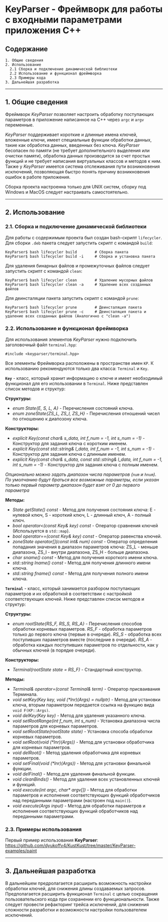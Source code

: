 # KeyParser - Фреймворк для работы с входными параметрами приложения C++

## **Содержание**

    1. Общие сведения
    2. Использование
      2.1 Сборка и подключение динамической библиотеки
      2.2 Использование и функционал фреймворка
      2.3 Примеры кода
    3. Дальнейшая разработка

---
## **1. Общие сведения**
Фреймворк *KeyParser* позволяет настроить обработку поступающих параметров в приложение написанное на C++ через `argc` и `argv` переменные.

*KeyParser* поддерживает короткие и длинные имена ключей, вложенные ключи, имеет специальные функции обработки данных, такие как обработка данных, введенных без ключа.
*KeyParser* бесопасен по памяти (не требует дополнительного выделения или очистки памяти), обработка данных производится за счет простых функций и не требует написания виртуальных классов и методов к ним.
Также у *KeyParser* имеется система отслеживания пути возникновения исключений, позволяющая быстро понять причину возникновения ошибок в работе приложения.

Сборка проекта настроенна только для UNIX систем, сборку под Windows и MacOS следует настраивать самостоятельно.

---
## **2. Использование**

### **2.1. Сборка и подключение динамической библиотеки**

Для работы с содержимым проекта был создан bash-скрипт `lifecycler`.
Для сборки `.deb` пакета следует запустить скрипт с командой `build`:

    KeyParser$ bash lifecycler build        # Сборка пакета
    KeyParser$ bash lifecycler build -i     # Сборка и установка пакета

Для удаления бинарных файлов и промежуточных файлов следует запустить скрипт с командой `clean`:

    KeyParser$ bash lifecycler clean        # Удаление мусорных файлов
    KeyParser$ bash lifecycler clean -a     # Удаление всех созданных файлов

Для деинсталяции пакета запустить скрипт с командой `prune`:

    KeyParser$ bash lifecycler prune        # Деинсталяция пакета
    KeyParser$ bash lifecycler prune -c     # Деинсталяция пакета и удаление всех созданных файлов (Аналогично с "clean -a")

### **2.2. Использование и функционал фреймворка**
Для использования элементов *KeyParser* нужно подключить заголовочный файл `terminal.hpp`:

    #include <keyparser/terminal.hpp>

Все элементы Фреймворка расположены в пространстве имен `KP`. К использованию рекомендуются только два класса: `Terminal` и `Key`.

**`Key`** - класс, который хранит информацию о ключе и имеет необходимый функционал для его использовании в `Terminal`. Ниже представлен список методов и структур:

**Структуры:**
* *enum State{E, S, L, A}* - Перечисления состояний ключа.
* *enum zoneState{ZS_L, ZS_I, ZS_H}* - Перечисления отношений чисел по отношению к диапозону ключа.

**Конструкторы:**
* *explicit Key(const char& s_data, int f_num = -1, int s_num = -1)* - Конструктор для задания ключа с коротким именем.
* *explicit Key(const std::string& l_data, int f_num = -1, int s_num = -1)* - Конструктор для задания ключа с длинным именем.
* *explicit Key(const char& s_data, const std::string& l_data, int f_num = -1, int s_num = -1)* - Конструктор для задания ключа с полным именем.

*Опционально можно задать диапазон числа параметров (`num` и `hnum`). По умолчанию будут браться все возможные параметры, если указан только первый параметр диапазон будет взят от 0 до первого параметра*

**Методы:**
* *State getState() const* - Метод для получения состояния ключа: E - нулевой ключ, S - короткий ключ, L - длинный ключ, A - полный ключ.
* *bool operator<(const Key& key) const* - Оператор сравнения ключей (Используется в `std::map`).
* *bool operator==(const Key& key) const* - Оператор равенства ключей.
* *zoneState operator[](const int& num) const* - Оператор определения попадания значения в диапазон параметров ключа: ZS_L - меньше диапазона, ZS_I - внутри диапазона, ZS_H - больше диапазона.
* *char sname() const* - Метод для получения короткого имени ключа.
* *std::string lname() const* - Метод для получения длинного имени ключа.
* *std::string fname() const* - Метод для получения полного имени ключа.

**`Terminal`** - класс, который занимается разбором поступающих параметров и их обработкой в соответствии с настройкой соответствующих ключей. Ниже представлен список методов и структур:

**Структуры:**
* *enum rootState{RS_F, RS_S, RS_A}* - Перечисления способов обработки корневых параметров.
    *RS_F* - обработка параметров только до первого ключа (первые в очереди).
    *RS_S* - обработка всех поступивших параметров вместе (последние в очереди).
    *RS_A* - обработка каждых поступивших параметров по отдельности, как у обычных ключей (в порядке очереди).

**Конструкторы:**
* *Terminal(rootState state = RS_F)* - Стандартный конструктор.

**Методы:**
* *Terminal& operator=(const Terminal& term)* - Оператор присваивания Терминала. 
* *void setKey(Key key, void (\*lnr)(Args) = nullptr)* - Метод для установки ключа, вторым параметром передается ссылка на функцию вида `void F(KP::Args)`.
* *void delKey(Key key)* - Метод для удаления указанного ключа.
* *void setRootRange(int f_num, int s_num)* - Установка диапазона числа параметров для корневых параметров.
* *void setRootState(rootState state)* - Установка способа обработки корневых параметров.
* *void setRoot(void (\*lnr)(Args))* - Метод для установки обработчика для корневых параметров.
* *void delRoot()* - Метод удаления обработчика для корневых параметров.
* *void setFinal(void (\*lnr)(Args))* - Метод для установки финальной функции.
* *void delFinal()* - Метод для удаления финальной функции.
* *void cleanBinds()* - Метод для удаления всех установленных ключей и функций.
* *void execute(int argc, char\* argv[])* - Метод для обработки параметров и исполнения соответствующих функций обработчиков над переданными параметрами (настроен под `main()`).
* *void execute(Args input)* - Метод для обработки параметров и исполнения соответствующих функций обработчиков над переданными параметрами.

### **2.3. Примеры использования**

Первый пример использования **KeyParser**: https://github.com/dyukoffv4/KustKust/tree/master/KeyParser-examples/paint

---
## **3. Дальнейшая разработка**

В дальнейшем предролагается расширить возможность настройки обработки ключей, для снижения длины создаваемых запросов.
Предполагается расширить функционал `Terminal` с целью сокращения пользовательского кода при сохранении его функциональности.
Также следует провести рефакторинг трейса исключений, для снижения сложности разработки и возможности настройки пользователем исключений.

